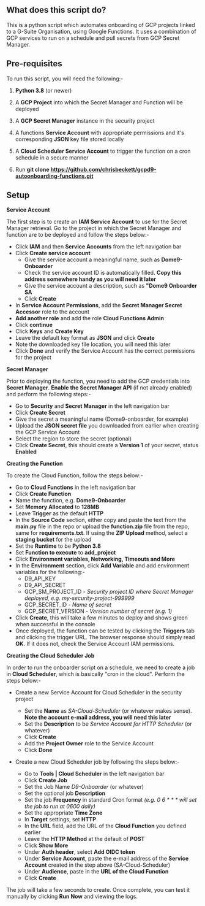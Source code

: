 What does this script do?
-------------------------

This is a python script which automates onboarding of GCP projects linked to a G-Suite Organisation, using Google Functions. It uses a combination of GCP services to run on a schedule and pull secrets from GCP Secret Manager.

Pre-requisites
--------------
To run this script, you will need the following:-

1) **Python 3.8** (or newer)

2) A **GCP Project** into which the Secret Manager and Function will be deployed

3) A **GCP Secret Manager** instance in the security project

4) A functions **Service Account** with appropriate permissions and it's corresponding **JSON** key file stored locally

5) A **Cloud Scheduler Service Account** to trigger the function on a cron schedule in a secure manner

6) Run **git clone https://github.com/chrisbeckett/gcpd9-autoonboarding-functions.git**
    
Setup
-----

**Service Account**

The first step is to create an **IAM Service Account** to use for the Secret Manager retrieval. Go to the project in which the Secret Manager and function are to be deployed and follow the steps below:-

- Click **IAM** and then **Service Accounts** from the left navigation bar
- Click **Create service account**
    - Give the service account a meaningful name, such as **Dome9-Onboarder**
    - Check the service account ID is automatically filled. **Copy this address somewhere handy as you will need it later**
    - Give the service account a description, such as **"Dome9 Onboarder SA**
    - Click **Create**
- In **Service Account Permissions**, add the **Secret Manager Secret Accessor** role to the account
- **Add another role** and add the role **Cloud Functions Admin**
- Click **continue**
- Click **Keys** and **Create Key**
- Leave the default key format as **JSON** and click **Create**
- Note the downloaded key file location, you will need this later
- Click **Done** and verify the Service Account has the correct permissions for the project

**Secret Manager**

Prior to deploying the function, you need to add the GCP credentials into **Secret Manager**. **Enable the Secret Manager API** (if not already enabled) and perform the following steps:-

- Go to **Security** and **Secret Manager** in the left navigation bar
- Click **Create Secret**
- Give the secret a meaningful name (Dome9-onboarder, for example)
- Upload the **JSON secret file** you downloaded from earlier when creating the GCP Service Account
- Select the region to store the secret (optional)
- Click **Create Secret**, this should create a **Version 1** of your secret, status **Enabled**

**Creating the Function**

To create the Cloud Function, follow the steps below:-

- Go to **Cloud Functions** in the left navigation bar
- Click **Create Function**
- Name the function, e.g. **Dome9-Onboarder**
- Set **Memory Allocated** to **128MB**
- Leave **Trigger** as the default **HTTP**
- In the **Source Code** section, either copy and paste the text from the **main.py** file in the repo or upload the **function.zip** file from the repo, same for **requirements.txt**. If using the **ZIP Upload** method, select a **staging bucket** for the upload
- Set the **Runtime** to be **Python 3.8**
- Set **Function to execute** to **add_project**
- Click **Environment variables, Networking, Timeouts and More**
- In the **Environment** section, click **Add Variable** and add environment variables for the following:-
    - D9_API_KEY
    - D9_API_SECRET
    - GCP_SM_PROJECT_ID - *Security project ID where Secret Manager deployed, e.g. my-security-project-999999*
    - GCP_SECRET_ID - *Name of secret*
    - GCP_SECRET_VERSION - *Version number of secret (e.g. 1)*
- Click **Create**, this will take a few minutes to deploy and shows green when successful in the console
- Once deployed, the function can be tested by clicking the **Triggers** tab and clicking the trigger URL. The browser response should simply read **OK**. If it does not, check the Service Account IAM permissions.

**Creating the Cloud Scheduler Job**

In order to run the onboarder script on a schedule, we need to create a job in **Cloud Scheduler**, which is basically "cron in the cloud". Perform the steps below:-

- Create a new Service Account for Cloud Scheduler in the security project
    - Set the **Name** as *SA-Cloud-Scheduler* (or whatever makes sense). **Note the account e-mail address, you will need this later**
    - Set the **Description** to be *Service Account for HTTP Scheduler* (or whatever)
    - Click **Create**
    - Add the **Project Owner** role to the Service Account 
    - Click **Done**
   
- Create a new Cloud Scheduler job by following the steps below:-
    - Go to **Tools | Cloud Scheduler** in the left navigation bar
    - Click **Create Job**
    - Set the Job Name *D9-Onboarder* (or whatever)
    - Set the optional job **Description**
    - Set the job **Frequency** in standard Cron format *(e.g. 0 6 * * * will set the job to run at 0600 daily)*
    - Set the appropriate **Time Zone**
    - In **Target** settings, set **HTTP**
    - In the **URL** field, add the URL of the **Cloud Function** you defined earlier
    - Leave the **HTTP Method** at the default of **POST**
    - Click **Show More**
    - Under **Auth header**, select **Add OIDC token**
    - Under **Service Account**, paste the e-mail address of the **Service Account** created in the step above (SA-Cloud-Scheduler)
    - Under **Audience**, paste in the **URL of the Cloud Function**
    - Click **Create**
    
The job will take a few seconds to create. Once complete, you can test it manually by clicking **Run Now** and viewing the logs.

    

    
